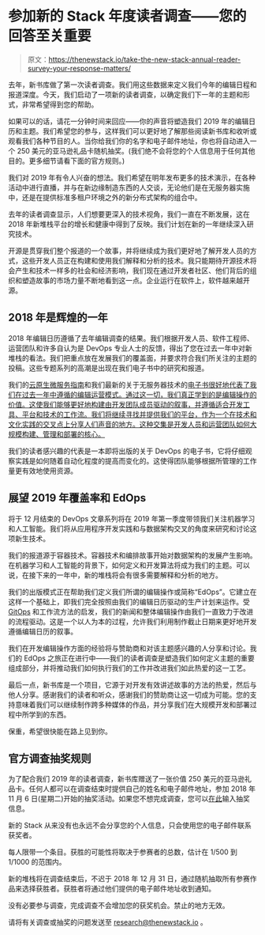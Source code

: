 # 参加新的 Stack 年度读者调查——您的回答至关重要

> 原文：<https://thenewstack.io/take-the-new-stack-annual-reader-survey-your-response-matters/>

去年，新书库做了第一次读者调查。我们用这些数据来定义我们今年的编辑日程和报道深度。今天，我们启动了一项新的读者调查，以确定我们下一年的主题和形式，非常希望得到您的帮助。

如果可以的话，请花一分钟时间来回应——你的声音将塑造我们 2019 年的编辑日历和主题。我们希望您的参与，这样我们可以更好地了解那些阅读新书库和收听或观看我们各种节目的人。当你给我们你的名字和电子邮件地址，你也将自动进入一个 250 美元的亚马逊礼品卡随机抽奖。(我们绝不会将您的个人信息用于任何其他目的。更多细节请看下面的官方规则。)

我们对 2019 年有令人兴奋的想法。我们希望在明年发布更多的技术演示，在各种活动中进行直播，并与在新边缘制造东西的人交谈，无论他们是在无服务器实施中，还是在提供标准多租户环境之外的新分布式架构的组合中。

去年的读者调查显示，人们想要更深入的技术视角，我们一直在不断发展，这在 2018 年新堆栈平台的增长和健康中得到了反映。我们计划在新的一年继续深入研究技术。

开源是贯穿我们整个报道的一个故事，并将继续成为我们更好地了解开发人员的方式，这些开发人员正在构建和使用我们解释和分析的技术。我只能期待开源技术将会产生和技术一样多的社会和经济影响，我们现在通过开发者社区、他们背后的组织和塑造故事的市场力量不断地看到这一点。企业运行在软件上，软件越来越开源。

## 2018 年是辉煌的一年

2018 年编辑日历遵循了去年编辑调查的结果。我们根据开发人员、软件工程师、运营团队和许多自认为是 DevOps 专业人士的反馈，得出了您在过去一年中对新堆栈的看法。我们把重点放在发展我们的覆盖面，并要求符合我们所关注的主题的投稿。这些专题系列的高潮是出现在我们电子书中的研究和报道。

我们的[云原生微服务指南](https://thenewstack.io/ebooks/microservices/cloud-native-microservices-2018/)和我们最新的关于无服务器技术的[电子书很好地代表了我们在过去一年中遵循的编辑运营模式。通过这一切，我们真正学到的是编辑操作的价值。这使我们能够更好地构建由开发团队成员驱动的叙事，并遵循适合开发工具、平台和技术的工作流。我们将继续寻找并提供我们的平台，作为一个在技术和文化实践的交叉点上分享人们声音的地方。这种交集是开发人员和运营团队如何大规模构建、管理和部署的核心。](https://thenewstack.io/ebooks/serverless/guide-to-serverless-technologies/)

我们的读者感兴趣的代表是一本即将出版的关于 DevOps 的电子书，它将仔细观察实践是如何随着自动化程度的提高而变化的。这使得团队能够根据所管理的工作量更有效地使用资源。

## 展望 2019 年覆盖率和 EdOps

将于 12 月结束的 DevOps 文章系列将在 2019 年第一季度带领我们关注机器学习和人工智能。我们将从应用程序开发实践和与数据架构交叉的角度来研究和讨论这项新生技术。

我们的报道源于容器技术。容器技术和编排故事开始对数据架构的发展产生影响。在机器学习和人工智能的背景下，如何定义和开发算法将成为我们的主题。可以说，在接下来的一年中，新的堆栈将会有很多需要解释和分析的地方。

我们的出版模式正在帮助我们定义我们所谓的编辑操作或简称“EdOps”。它建立在这样一个基础上，即我们完全按照由我们的编辑日历驱动的生产计划来运作。受 [GitOps](/gitops-git-push-all-the-things/) 和工作流方法的启发，我们的新闻和整体编辑操作由我们一直致力于改进的流程驱动。这是一个以人为本的过程，允许我们利用制作截止日期来更好地开发遵循编辑日历的叙事。

我们在开发编辑操作方面的经验将与赞助商和对该主题感兴趣的人分享和讨论。我们的 EdOps 之旅正在进行中——我们的读者调查是塑造我们如何定义主题的重要组成部分，并将推动我们如何执行我们的工作并改进我们如此热爱的这一工艺。

最后一点，新书库是一个项目，它源于对开发有效讲述故事的方法的热爱，然后与他人分享。感谢我们的读者和听众，感谢我们的赞助商让这一切成为可能。您的支持意味着我们可以继续制作跨多种媒体的作品，并分享我们在大规模开发和部署过程中所学到的东西。

保重，希望很快能在路上见到你。

## 官方调查抽奖规则

为了配合我们 2019 年的读者调查，新书库赠送了一张价值 250 美元的亚马逊礼品卡。任何人都可以在调查结束时提供自己的姓名和电子邮件地址，参加 2018 年 11 月 6 日(星期二)开始的抽奖活动。如果您不想完成调查，您可以[在此](https://www.surveymonkey.com/r/3TLT9HS)输入抽奖信息。

新的 Stack 从来没有也永远不会分享您的个人信息，只会使用您的电子邮件联系获奖者。

每人限带一个条目。获胜的可能性将取决于参赛者的总数，估计在 1/500 到 1/1000 的范围内。

新的堆栈将在调查结束后，不迟于 2018 年 12 月 31 日，通过随机抽取所有参赛作品来选择获胜者。获胜者将通过他们提供的电子邮件地址收到通知。

没有必要参与调查，完成调查不会增加您的获奖机会。禁止的地方无效。

请将有关调查或抽奖的问题发送至 [research@thenewstack.io](mailto:research@thenewstack.io) 。

<svg xmlns:xlink="http://www.w3.org/1999/xlink" viewBox="0 0 68 31" version="1.1"><title>Group</title> <desc>Created with Sketch.</desc></svg>